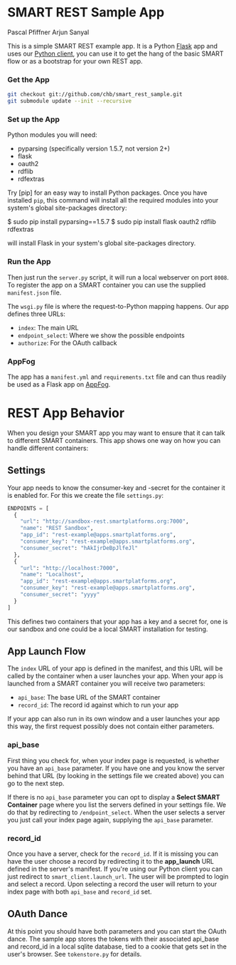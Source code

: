 
SMART REST Sample App
=====================

Pascal Pfiffner <pascal dot pfiffner at childrens.harvard.edu>
Arjun Sanyal <arjun dot sanyal at childrens.harvard.edu>


This is a simple SMART REST example app. It is a Python [Flask] app and
uses our [Python client][client], you can use it to get the hang of the
basic SMART flow or as a bootstrap for your own REST app.


### Get the App ###

```bash
git checkout git://github.com/chb/smart_rest_sample.git
git submodule update --init --recursive
```


### Set up the App ###

Python modules you will need:

* pyparsing (specifically version 1.5.7, not version 2+)
* flask
* oauth2
* rdflib
* rdfextras

Try [pip] for an easy way to install Python packages. Once you have
installed `pip`, this command will install all the required modules
into your system's global site-packages directory:
  
  $ sudo pip install pyparsing==1.5.7
  $ sudo pip install flask oauth2 rdflib rdfextras

will install Flask in your system's global site-packages directory.


### Run the App ###

Then just run the `server.py` script, it will run a local webserver on
port `8008`. To register the app on a SMART container you can use the
supplied `manifest.json` file.

The `wsgi.py` file is where the request-to-Python mapping happens. Our
app defines three URLs:

* `index`: The main URL
* `endpoint_select`: Where we show the possible endpoints
* `authorize`: For the OAuth callback


### AppFog ###

The app has a `manifest.yml` and `requirements.txt` file and can thus
readily be used as a Flask app on [AppFog].

[flask]: http://flask.pocoo.org
[client]: https://github.com/chb/smart_client_python
[appfog]: https://www.appfog.com


REST App Behavior
=================

When you design your SMART app you may want to ensure that it can talk
to different SMART containers. This app shows one way on how you can
handle different containers:

Settings
--------

Your app needs to know the consumer-key and -secret for the container it
is enabled for. For this we create the file `settings.py`:

```python
ENDPOINTS = [
  {
    "url": "http://sandbox-rest.smartplatforms.org:7000",
    "name": "REST Sandbox",
    "app_id": "rest-example@apps.smartplatforms.org",
    "consumer_key": "rest-example@apps.smartplatforms.org",
    "consumer_secret": "hAkIjrDeBpJlfeJl"
  },
  {
    "url": "http://localhost:7000",
    "name": "Localhost",
    "app_id": "rest-example@apps.smartplatforms.org",
    "consumer_key": "rest-example@apps.smartplatforms.org",
    "consumer_secret": "yyyy"
  }
]
```

This defines two containers that your app has a key and a secret for,
one is our sandbox and one could be a local SMART installation for
testing.


App Launch Flow
---------------

The `index` URL of your app is defined in the manifest, and this URL
will be called by the container when a user launches your app. When your
app is launched from a SMART container you will receive two parameters:

* `api_base`: The base URL of the SMART container
* `record_id`: The record id against which to run your app

If your app can also run in its own window and a user launches your app
this way, the first request possibly does not contain either parameters.

### api_base ###

First thing you check for, when your index page is requested, is whether
you have an `api_base` parameter. If you have one and you know the
server behind that URL (by looking in the settings file we created
above) you can go to the next step.

If there is no `api_base` parameter you can opt to display a **Select
SMART Container** page where you list the servers defined in your
settings file. We do that by redirecting to `/endpoint_select`. When the
user selects a server you just call your index page again, supplying the
`api_base` parameter.

### record_id ###

Once you have a server, check for the `record_id`. If it is missing you
can have the user choose a record by redirecting it to the
**app_launch** URL defined in the server's manifest. If you're using our
Python client you can just redirect to `smart_client.launch_url`.  The
user will be prompted to login and select a record. Upon selecting a
record the user will return to your index page with both `api_base` and
`record_id` set.


OAuth Dance
-----------

At this point you should have both parameters and you can start the
OAuth dance. The sample app stores the tokens with their associated
api_base and record_id in a local sqlite database, tied to a cookie that
gets set in the user's browser. See `tokenstore.py` for details.
